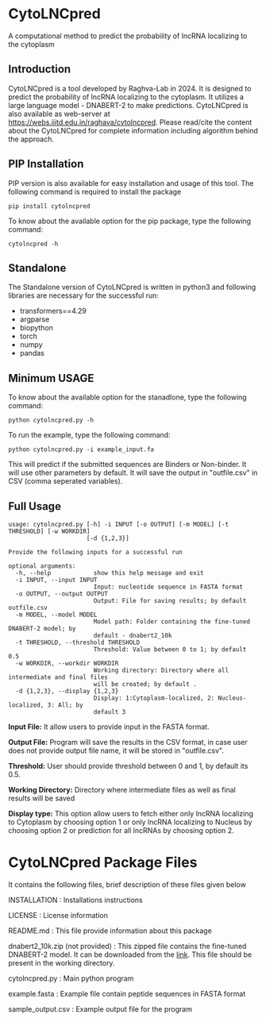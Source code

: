 # **CytoLNCpred**
A computational method to predict the probability of lncRNA localizing to the cytoplasm
## Introduction
CytoLNCpred is a tool developed by Raghva-Lab in 2024. It is designed to predict the probability of lncRNA localizing to the cytoplasm. It utilizes a large language model - DNABERT-2 to make predictions. CytoLNCpred is also available as web-server at https://webs.iiitd.edu.in/raghava/cytolncpred. Please read/cite the content about the CytoLNCpred for complete information including algorithm behind the approach.

## PIP Installation
PIP version is also available for easy installation and usage of this tool. The following command is required to install the package 
```
pip install cytolncpred
```
To know about the available option for the pip package, type the following command:
```
cytolncpred -h
```
## Standalone
The Standalone version of CytoLNCpred is written in python3 and following libraries are necessary for the successful run:

- transformers==4.29
- argparse
- biopython
- torch
- numpy
- pandas

## Minimum USAGE
To know about the available option for the stanadlone, type the following command:
```
python cytolncpred.py -h
```
To run the example, type the following command:
```
python cytolncpred.py -i example_input.fa
```
This will predict if the submitted sequences are Binders or Non-binder. It will use other parameters by default. It will save the output in "outfile.csv" in CSV (comma seperated variables).

## Full Usage
```
usage: cytolncpred.py [-h] -i INPUT [-o OUTPUT] [-m MODEL] [-t THRESHOLD] [-w WORKDIR]
                      [-d {1,2,3}]

```
```
Provide the following inputs for a successful run

optional arguments:
  -h, --help            show this help message and exit
  -i INPUT, --input INPUT
                        Input: nucleotide sequence in FASTA format
  -o OUTPUT, --output OUTPUT
                        Output: File for saving results; by default outfile.csv
  -m MODEL, --model MODEL
                        Model path: Folder containing the fine-tuned DNABERT-2 model; by
                        default - dnabert2_10k
  -t THRESHOLD, --threshold THRESHOLD
                        Threshold: Value between 0 to 1; by default 0.5
  -w WORKDIR, --workdir WORKDIR
                        Working directory: Directory where all intermediate and final files
                        will be created; by default .
  -d {1,2,3}, --display {1,2,3}
                        Display: 1:Cytoplasm-localized, 2: Nucleus-localized, 3: All; by
                        default 3
```

**Input File:** It allow users to provide input in the FASTA format.

**Output File:** Program will save the results in the CSV format, in case user does not provide output file name, it will be stored in "outfile.csv".

**Threshold:** User should provide threshold between 0 and 1, by default its 0.5.

**Working Directory:** Directory where intermediate files as well as final results will be saved

**Display type:** This option allow users to fetch either only lncRNA localizing to Cytoplasm by choosing option 1 or only lncRNA localizing to Nucleus by choosing option 2  or prediction for all lncRNAs by choosing option 2.

CytoLNCpred Package Files
=======================
It contains the following files, brief description of these files given below

INSTALLATION			: Installations instructions

LICENSE				: License information

README.md			: This file provide information about this package

dnabert2_10k.zip (not provided)			: This zipped file contains the fine-tuned DNABERT-2 model. It can be downloaded from the [link](https://webs.iiitd.edu.in/raghava/cytolncpred/downloads/dnabert2_10k.zip). This file should be present in the working directory. 

cytolncpred.py                  : Main python program

example.fasta	                : Example file contain peptide sequences in FASTA format

sample_output.csv		: Example output file for the program
